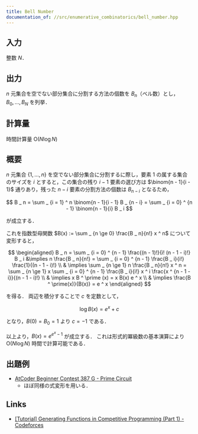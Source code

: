 ```yaml
---
title: Bell Number
documentation_of: //src/enumerative_combinatorics/bell_number.hpp
---
```


## 入力

整数 $N$．

## 出力

$n$ 元集合を空でない部分集合に分割する方法の個数を $B _ n$（ベル数）とし，$B _ 0, \dots , B _ N$ を列挙．

## 計算量

時間計算量 $\mathrm{O}(N \log N)$

## 概要

$n$ 元集合 $\lbrace 1, \dots , n \rbrace$ を空でない部分集合に分割するに際し，要素 $1$ の属する集合のサイズを $i$ とすると，この集合の残り $i - 1$ 要素の選び方は $\binom{n - 1}{i - 1}$ 通りあり，残った $n - i$ 要素の分割方法の個数は $B _ {n - i}$ となるため，

$$
B _ n = \sum _ {i = 1} ^ n \binom{n - 1}{i - 1} B _ {n - i} = \sum _ {i = 0} ^ {n - 1} \binom{n - 1}{i} B _ i
$$

が成立する．

これを指数型母関数 $B(x) := \sum _ {n \ge 0} \frac{B _ n}{n!} x ^ n$ について変形すると，

$$
\begin{aligned}
    B _ n = \sum _ {i = 0} ^ {n - 1} \frac{(n - 1)!}{i! (n - 1 - i)!} B _ i
    &\implies n \frac{B _ n}{n!} = \sum _ {i = 0} ^ {n - 1} \frac{B _ i}{i!} \frac{1}{(n - 1 - i)!} \\
    & \implies \sum _ {n \ge 1} n \frac{B _ n}{n!} x ^ n = \sum _ {n \ge 1} x \sum _ {i = 0} ^ {n - 1} \frac{B _ i}{i!} x ^ i \frac{x ^ {n - 1 - i}}{(n - 1 - i)!} \\
    & \implies x B ^ \prime (x) = x B(x) e ^ x \\
    & \implies \frac{B ^ \prime(x)}{B(x)} = e ^ x
\end{aligned}
$$

を得る．
両辺を積分することで $c$ を定数として，

$$
\log B(x) = e ^ x + c
$$

となり，$B(0) = B _ 0 = 1$ より $c = -1$ である．

以上より，$B(x) = e ^ {e ^ x - 1}$ が成立する．
これは形式的冪級数の基本演算により $\mathrm{O}(N \log N)$ 時間で計算可能である．

## 出題例
- [AtCoder Beginner Contest 387 G - Prime Circuit](https://atcoder.jp/contests/abc387/tasks/abc387_g)
  - ほぼ同様の式変形を用いる．

## Links
- [[Tutorial] Generating Functions in Competitive Programming (Part 1) - Codeforces](https://codeforces.com/blog/entry/77468)